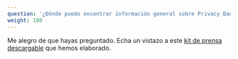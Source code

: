 ```yaml
---
question: '¿Dónde puedo encontrar información general sobre Privacy Badger que pueda utilizar para un artículo que estoy escribiendo?'
weight: 180
---
```


Me alegro de que hayas preguntado. Echa un vistazo a este [kit de prensa descargable](/files/pb_journalist_1_pager.pdf) que hemos elaborado.
